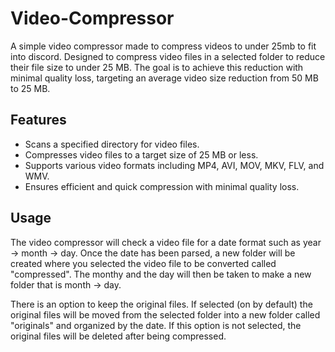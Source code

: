# Video-Compressor
A simple video compressor made to compress videos to under 25mb to fit into discord. Designed to compress video files in a selected folder to reduce their file size to under 25 MB. The goal is to achieve this reduction with minimal quality loss, targeting an average video size reduction from 50 MB to 25 MB.

## Features

- Scans a specified directory for video files.
- Compresses video files to a target size of 25 MB or less.
- Supports various video formats including MP4, AVI, MOV, MKV, FLV, and WMV.
- Ensures efficient and quick compression with minimal quality loss.

## Usage

The video compressor will check a video file for a date format such as year -> month -> day. Once the date has been parsed, a new folder will be created where you selected the video file to be converted called "compressed". The monthy and the day will then be taken to make a new folder that is month -> day. 

There is an option to keep the original files. If selected (on by default) the original files will be moved from the selected folder into a new folder called "originals" and organized by the date. If this option is not selected, the original files will be deleted after being compressed.
